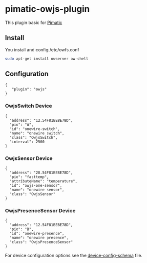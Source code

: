 pimatic-owjs-plugin
=======================
This plugin basic for [Pimatic](http://pimatic.org)

Install
-------
You  install and config /etc/owfs.conf
```bash
sudo apt-get install owserver ow-shell
```
Configuration
-------------

    { 
       "plugin": "owjs"
    }



### OwjsSwitch Device

    {
      "address": "12.54F81BE8E78D",
      "pio": "A",
      "id": "onewire-switch",
      "name": "onewire switch",
      "class": "OwjsSwitch",
      "interval": 2500
    }

### OwjsSensor Device

    {
      "address": "28.54F81BE8E78D",
      "pio": "fasttemp",
      "attributeName": "temperature",
      "id": "owjs-one-sensor",
      "name": "onewire sensor",
      "class": "OwjsSensor"
    }

### OwjsPresenceSensor Device

    {
      "address": "12.54F81BE8E78D",
      "pio": "B",
      "id": "onewire-presence",
      "name": "onewire presence",
      "class": "OwjsPresenceSensor"
    }

For device configuration options see the [device-config-schema](device-config-schema.coffee) file.
